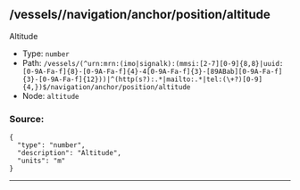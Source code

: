 ## /vessels/<RegExp>/navigation/anchor/position/altitude

Altitude

* Type: `number`
* Path: `/vessels/(^urn:mrn:(imo|signalk):(mmsi:[2-7][0-9]{8,8}|uuid:[0-9A-Fa-f]{8}-[0-9A-Fa-f]{4}-4[0-9A-Fa-f]{3}-[89ABab][0-9A-Fa-f]{3}-[0-9A-Fa-f]{12}))|^(http(s?):.*|mailto:.*|tel:(\+?)[0-9]{4,})$/navigation/anchor/position/altitude`
* Node: `altitude`

### Source:
```
{
  "type": "number",
  "description": "Altitude",
  "units": "m"
}
```

---

